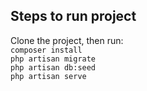 ## Steps to run project

Clone the project, then run:<br>
```composer install```<br>
```php artisan migrate```<br>
```php artisan db:seed```<br>
```php artisan serve```<br>
